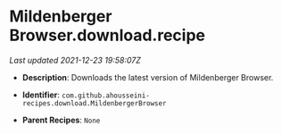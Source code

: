 # Mildenberger Browser.download.recipe

_Last updated 2021-12-23 19:58:07Z_

- **Description**: Downloads the latest version of Mildenberger Browser.

- **Identifier**: `com.github.ahousseini-recipes.download.MildenbergerBrowser`

- **Parent Recipes**: `None`
